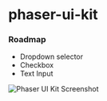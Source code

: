 # phaser-ui-kit

### Roadmap

- Dropdown selector
- Checkbox
- Text Input

![Phaser UI Kit Screenshot](https://i.imgur.com/HJ1C9Jz.png "Phaser UI Kit Screenshot")
